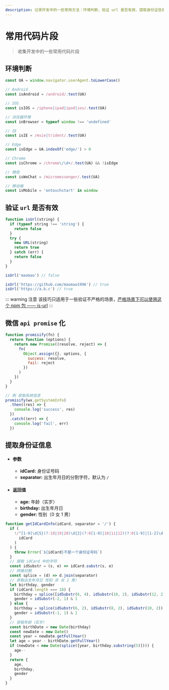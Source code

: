 ```yaml
---
description: 记录开发中的一些常用方法：环境判断、验证 url 是否有效、提取身份证信息
---
```


# 常用代码片段

> 收集开发中的一些常用代码片段

## 环境判断

```js
const UA = window.navigator.userAgent.toLowerCase()

// Android
const isAndroid = /android/.test(UA)

// IOS
const isIOS = /iphone|ipad|ipod|ios/.test(UA)

// 浏览器环境
const inBrowser = typeof window !== 'undefined'

// IE
const isIE = /msie|trident/.test(UA)

// Edge
const isEdge = UA.indexOf('edge/') > 0

// Chrome
const isChrome = /chrome\/\d+/.test(UA) && !isEdge

// 微信
const isWeChat = /micromessenger/.test(UA)

// 移动端
const isMobile = 'ontouchstart' in window
```

## 验证 `url` 是否有效

```js
function isUrl(string) {
  if (typeof string !== 'string') {
    return false
  }
  try {
    new URL(string)
    return true
  } catch (err) {
    return false
  }
}

isUrl('maomao') // false

isUrl('https://github.com/maomao1996') // true
isUrl('https://a.b.c') // true
```

::: warning 注意
该技巧只适用于一些验证不严格的场景，[严格场景下可以使用这个 npm 包 —— is-url](https://github.com/segmentio/is-url)
:::

## 微信 `api promise` 化

```js
function promisify(fn) {
  return function (options) {
    return new Promise((resolve, reject) => {
      fn(
        Object.assign({}, options, {
          success: resolve,
          fail: reject
        })
      )
    })
  }
}

// 例 获取系统信息
promisify(wx.getSystemInfo)
  .then((res) => {
    console.log('success', res)
  })
  .catch((err) => {
    console.log('fail', err)
  })
```

## 提取身份证信息

- #### 参数

  - **idCard:** 身份证号码
  - **separator:** 出生年月日的分割字符，默认为 `/`

- #### 返回值

  - **age:** 年龄（实岁）
  - **birthday:** 出生年月日
  - **gender:** 性别（0 女 1 男）

```js
function getIdCardInfo(idCard, separator = '/') {
  if (
    !/^[1-9]\d{5}(?:18|19|20)\d{2}(?:0[1-9]|10|11|12)(?:0[1-9]|[1-2]\d|30|31)\d{3}[\dXx]$/.test(
      idCard
    )
  ) {
    throw Error(`${idCard}不是一个身份证号码`)
  }
  // 提取 idCard 中的字符
  const idSubstr = (s, e) => idCard.substr(s, e)
  // 拼接日期
  const splice = (d) => d.join(separator)
  // 获取出生年月日 性别（0 女 1 男）
  let birthday, gender
  if (idCard.length === 18) {
    birthday = splice([idSubstr(6, 4), idSubstr(10, 2), idSubstr(12, 2)])
    gender = idSubstr(-2, 1) & 1
  } else {
    birthday = splice(idSubstr(6, 2), idSubstr(8, 2), idSubstr(10, 2))
    gender = idSubstr(-1, 1) & 1
  }
  // 获取年龄（实岁）
  const birthDate = new Date(birthday)
  const newDate = new Date()
  const year = newDate.getFullYear()
  let age = year - birthDate.getFullYear()
  if (newDate < new Date(splice([year, birthday.substring(5)]))) {
    age--
  }
  return {
    age,
    birthday,
    gender
  }
}
```
